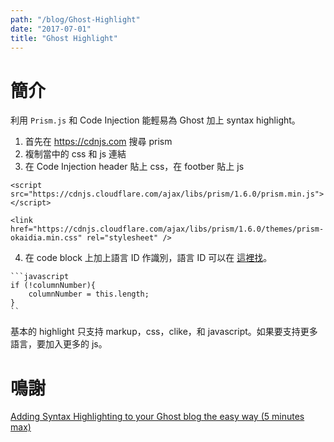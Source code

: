 ```yaml
---
path: "/blog/Ghost-Highlight"
date: "2017-07-01"
title: "Ghost Highlight"
---
```


# 簡介

利用 `Prism.js` 和 Code Injection 能輕易為 Ghost 加上 syntax highlight。

1. 首先在 https://cdnjs.com 搜尋 prism
2. 複制當中的 css 和 js 連結
3. 在 Code Injection header 貼上 css，在 footber 貼上 js
```markup
<script src="https://cdnjs.cloudflare.com/ajax/libs/prism/1.6.0/prism.min.js"></script>
```

```markup
<link href="https://cdnjs.cloudflare.com/ajax/libs/prism/1.6.0/themes/prism-okaidia.min.css" rel="stylesheet" />
```

4. 在 code block 上加上語言 ID 作識別，語言 ID 可以在 [這裡找](http://prismjs.com/#languages-list)。

```markup
```javascript
if (!columnNumber){
    columnNumber = this.length;
}
``
```

基本的 highlight 只支持 markup，css，clike，和 javascript。如果要支持更多語言，要加入更多的 js。

# 鳴謝
[Adding Syntax Highlighting to your Ghost blog the easy way (5 minutes max)](http://blog.toast38coza.me/adding-syntax-highlighting-to-your-ghost-blog-the-easy-way/)